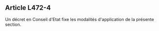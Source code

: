 ## Article L472-4

Un décret en Conseil d'Etat fixe les modalités d'application de la présente section.

